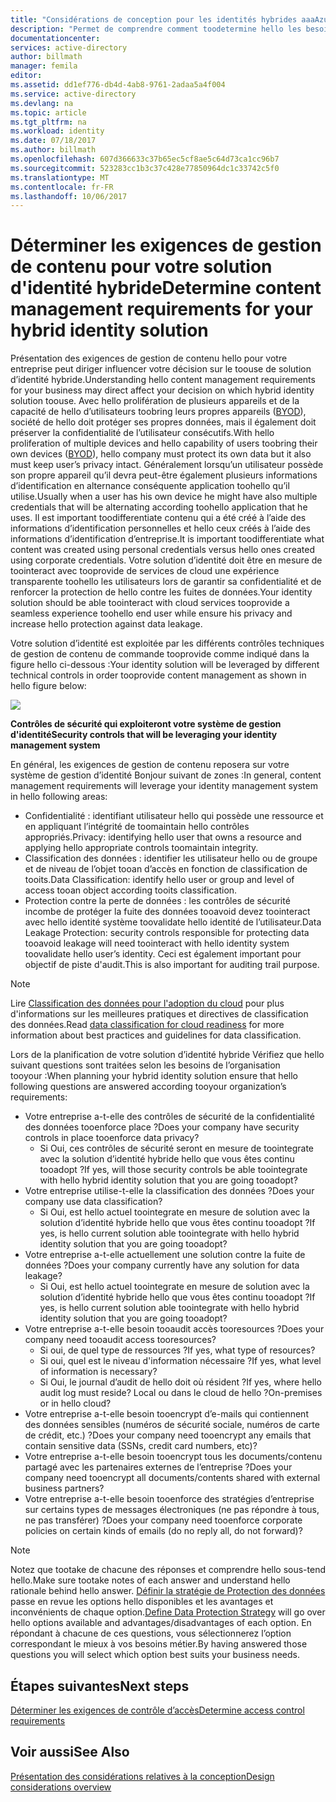 ```yaml
---
title: "Considérations de conception pour les identités hybrides aaaAzure Active Directory - déterminer les besoins de gestion de contenu | Documents Microsoft"
description: "Permet de comprendre comment toodetermine hello les besoins de gestion de contenu de votre entreprise. Généralement lorsqu’un utilisateur possède son propre appareil qu’il devra peut-être également plusieurs informations d’identification en alternance conséquente application toohello qu’il utilise. Il est important toodifferentiate contenu qui a été créé à l’aide des informations d’identification personnelles et hello ceux créés à l’aide des informations d’identification d’entreprise. Votre solution d’identité doit être en mesure de toointeract avec tooprovide de services de cloud une expérience transparente toohello les utilisateurs lors de garantir sa confidentialité et de renforcer la protection de hello contre les fuites de données."
documentationcenter: 
services: active-directory
author: billmath
manager: femila
editor: 
ms.assetid: dd1ef776-db4d-4ab8-9761-2adaa5a4f004
ms.service: active-directory
ms.devlang: na
ms.topic: article
ms.tgt_pltfrm: na
ms.workload: identity
ms.date: 07/18/2017
ms.author: billmath
ms.openlocfilehash: 607d366633c37b65ec5cf8ae5c64d73ca1cc96b7
ms.sourcegitcommit: 523283cc1b3c37c428e77850964dc1c33742c5f0
ms.translationtype: MT
ms.contentlocale: fr-FR
ms.lasthandoff: 10/06/2017
---
```

# <a name="determine-content-management-requirements-for-your-hybrid-identity-solution"></a><span data-ttu-id="a3b5b-106">Déterminer les exigences de gestion de contenu pour votre solution d'identité hybride</span><span class="sxs-lookup"><span data-stu-id="a3b5b-106">Determine content management requirements for your hybrid identity solution</span></span>
<span data-ttu-id="a3b5b-107">Présentation des exigences de gestion de contenu hello pour votre entreprise peut diriger influencer votre décision sur le toouse de solution d’identité hybride.</span><span class="sxs-lookup"><span data-stu-id="a3b5b-107">Understanding hello content management requirements for your business may direct affect your decision on which hybrid identity solution toouse.</span></span> <span data-ttu-id="a3b5b-108">Avec hello prolifération de plusieurs appareils et de la capacité de hello d’utilisateurs toobring leurs propres appareils ([BYOD](http://aka.ms/byodcg)), société de hello doit protéger ses propres données, mais il également doit préserver la confidentialité de l’utilisateur consécutifs.</span><span class="sxs-lookup"><span data-stu-id="a3b5b-108">With hello proliferation of multiple devices and hello capability of users toobring their own devices ([BYOD](http://aka.ms/byodcg)), hello company must protect its own data but it also must keep user’s privacy intact.</span></span> <span data-ttu-id="a3b5b-109">Généralement lorsqu’un utilisateur possède son propre appareil qu’il devra peut-être également plusieurs informations d’identification en alternance conséquente application toohello qu’il utilise.</span><span class="sxs-lookup"><span data-stu-id="a3b5b-109">Usually when a user has his own device he might have also multiple credentials that will be alternating according toohello application that he uses.</span></span> <span data-ttu-id="a3b5b-110">Il est important toodifferentiate contenu qui a été créé à l’aide des informations d’identification personnelles et hello ceux créés à l’aide des informations d’identification d’entreprise.</span><span class="sxs-lookup"><span data-stu-id="a3b5b-110">It is important toodifferentiate what content was created using personal credentials versus hello ones created using corporate credentials.</span></span> <span data-ttu-id="a3b5b-111">Votre solution d’identité doit être en mesure de toointeract avec tooprovide de services de cloud une expérience transparente toohello les utilisateurs lors de garantir sa confidentialité et de renforcer la protection de hello contre les fuites de données.</span><span class="sxs-lookup"><span data-stu-id="a3b5b-111">Your identity solution should be able toointeract with cloud services tooprovide a seamless experience toohello end user while ensure his privacy and increase hello protection against data leakage.</span></span> 

<span data-ttu-id="a3b5b-112">Votre solution d’identité est exploitée par les différents contrôles techniques de gestion de contenu de commande tooprovide comme indiqué dans la figure hello ci-dessous :</span><span class="sxs-lookup"><span data-stu-id="a3b5b-112">Your identity solution will be leveraged by different technical controls in order tooprovide content management as shown in hello figure below:</span></span>

![](./media/hybrid-id-design-considerations/securitycontrols.png)

<span data-ttu-id="a3b5b-113">**Contrôles de sécurité qui exploiteront votre système de gestion d'identité**</span><span class="sxs-lookup"><span data-stu-id="a3b5b-113">**Security controls that will be leveraging your identity management system**</span></span>

<span data-ttu-id="a3b5b-114">En général, les exigences de gestion de contenu reposera sur votre système de gestion d’identité Bonjour suivant de zones :</span><span class="sxs-lookup"><span data-stu-id="a3b5b-114">In general, content management requirements will leverage your identity management system in hello following areas:</span></span>

* <span data-ttu-id="a3b5b-115">Confidentialité : identifiant utilisateur hello qui possède une ressource et en appliquant l’intégrité de toomaintain hello contrôles appropriés.</span><span class="sxs-lookup"><span data-stu-id="a3b5b-115">Privacy: identifying hello user that owns a resource and applying hello appropriate controls toomaintain integrity.</span></span>
* <span data-ttu-id="a3b5b-116">Classification des données : identifier les utilisateur hello ou de groupe et de niveau de l’objet tooan d’accès en fonction de classification de tooits.</span><span class="sxs-lookup"><span data-stu-id="a3b5b-116">Data Classification: identify hello user or group and level of access tooan object according tooits classification.</span></span> 
* <span data-ttu-id="a3b5b-117">Protection contre la perte de données : les contrôles de sécurité incombe de protéger la fuite des données tooavoid devez toointeract avec hello identité système toovalidate hello identité de l’utilisateur.</span><span class="sxs-lookup"><span data-stu-id="a3b5b-117">Data Leakage Protection: security controls responsible for protecting data tooavoid leakage will need toointeract with hello identity system toovalidate hello user’s identity.</span></span> <span data-ttu-id="a3b5b-118">Ceci est également important pour objectif de piste d'audit.</span><span class="sxs-lookup"><span data-stu-id="a3b5b-118">This is also important for auditing trail purpose.</span></span>

> [!NOTE]
> <span data-ttu-id="a3b5b-119">Lire [Classification des données pour l'adoption du cloud](http://download.microsoft.com/download/0/A/3/0A3BE969-85C5-4DD2-83B6-366AA71D1FE3/Data-Classification-for-Cloud-Readiness.pdf) pour plus d'informations sur les meilleures pratiques et directives de classification des données.</span><span class="sxs-lookup"><span data-stu-id="a3b5b-119">Read [data classification for cloud readiness](http://download.microsoft.com/download/0/A/3/0A3BE969-85C5-4DD2-83B6-366AA71D1FE3/Data-Classification-for-Cloud-Readiness.pdf) for more information about best practices and guidelines for data classification.</span></span>
> 
> 

<span data-ttu-id="a3b5b-120">Lors de la planification de votre solution d’identité hybride Vérifiez que hello suivant questions sont traitées selon les besoins de l’organisation tooyour :</span><span class="sxs-lookup"><span data-stu-id="a3b5b-120">When planning your hybrid identity solution ensure that hello following questions are answered according tooyour organization’s requirements:</span></span>

* <span data-ttu-id="a3b5b-121">Votre entreprise a-t-elle des contrôles de sécurité de la confidentialité des données tooenforce place ?</span><span class="sxs-lookup"><span data-stu-id="a3b5b-121">Does your company have security controls in place tooenforce data privacy?</span></span>
  * <span data-ttu-id="a3b5b-122">Si Oui, ces contrôles de sécurité seront en mesure de toointegrate avec la solution d’identité hybride hello que vous êtes continu tooadopt ?</span><span class="sxs-lookup"><span data-stu-id="a3b5b-122">If yes, will those security controls be able toointegrate with hello hybrid identity solution that you are going tooadopt?</span></span>
* <span data-ttu-id="a3b5b-123">Votre entreprise utilise-t-elle la classification des données ?</span><span class="sxs-lookup"><span data-stu-id="a3b5b-123">Does your company use data classification?</span></span>
  * <span data-ttu-id="a3b5b-124">Si Oui, est hello actuel toointegrate en mesure de solution avec la solution d’identité hybride hello que vous êtes continu tooadopt ?</span><span class="sxs-lookup"><span data-stu-id="a3b5b-124">If yes, is hello current solution able toointegrate with hello hybrid identity solution that you are going tooadopt?</span></span>
* <span data-ttu-id="a3b5b-125">Votre entreprise a-t-elle actuellement une solution contre la fuite de données ?</span><span class="sxs-lookup"><span data-stu-id="a3b5b-125">Does your company currently have any solution for data leakage?</span></span> 
  * <span data-ttu-id="a3b5b-126">Si Oui, est hello actuel toointegrate en mesure de solution avec la solution d’identité hybride hello que vous êtes continu tooadopt ?</span><span class="sxs-lookup"><span data-stu-id="a3b5b-126">If yes, is hello current solution able toointegrate with hello hybrid identity solution that you are going tooadopt?</span></span>
* <span data-ttu-id="a3b5b-127">Votre entreprise a-t-elle besoin tooaudit accès tooresources ?</span><span class="sxs-lookup"><span data-stu-id="a3b5b-127">Does your company need tooaudit access tooresources?</span></span>
  * <span data-ttu-id="a3b5b-128">Si oui, de quel type de ressources ?</span><span class="sxs-lookup"><span data-stu-id="a3b5b-128">If yes, what type of resources?</span></span>
  * <span data-ttu-id="a3b5b-129">Si oui, quel est le niveau d'information nécessaire ?</span><span class="sxs-lookup"><span data-stu-id="a3b5b-129">If yes, what level of information is necessary?</span></span>
  * <span data-ttu-id="a3b5b-130">Si Oui, le journal d’audit de hello doit où résident ?</span><span class="sxs-lookup"><span data-stu-id="a3b5b-130">If yes, where hello audit log must reside?</span></span> <span data-ttu-id="a3b5b-131">Local ou dans le cloud de hello ?</span><span class="sxs-lookup"><span data-stu-id="a3b5b-131">On-premises or in hello cloud?</span></span>
* <span data-ttu-id="a3b5b-132">Votre entreprise a-t-elle besoin tooencrypt d’e-mails qui contiennent des données sensibles (numéros de sécurité sociale, numéros de carte de crédit, etc.) ?</span><span class="sxs-lookup"><span data-stu-id="a3b5b-132">Does your company need tooencrypt any emails that contain sensitive data (SSNs, credit card numbers, etc)?</span></span>
* <span data-ttu-id="a3b5b-133">Votre entreprise a-t-elle besoin tooencrypt tous les documents/contenu partagé avec les partenaires externes de l’entreprise ?</span><span class="sxs-lookup"><span data-stu-id="a3b5b-133">Does your company need tooencrypt all documents/contents shared with external business partners?</span></span>
* <span data-ttu-id="a3b5b-134">Votre entreprise a-t-elle besoin tooenforce des stratégies d’entreprise sur certains types de messages électroniques (ne pas répondre à tous, ne pas transférer) ?</span><span class="sxs-lookup"><span data-stu-id="a3b5b-134">Does your company need tooenforce corporate policies on certain kinds of emails (do no reply all, do not forward)?</span></span>

> [!NOTE]
> <span data-ttu-id="a3b5b-135">Notez que tootake de chacune des réponses et comprendre hello sous-tend hello.</span><span class="sxs-lookup"><span data-stu-id="a3b5b-135">Make sure tootake notes of each answer and understand hello rationale behind hello answer.</span></span> <span data-ttu-id="a3b5b-136">[Définir la stratégie de Protection des données](active-directory-hybrid-identity-design-considerations-data-protection-strategy.md) passe en revue les options hello disponibles et les avantages et inconvénients de chaque option.</span><span class="sxs-lookup"><span data-stu-id="a3b5b-136">[Define Data Protection Strategy](active-directory-hybrid-identity-design-considerations-data-protection-strategy.md) will go over hello options available and advantages/disadvantages of each option.</span></span>  <span data-ttu-id="a3b5b-137">En répondant à chacune de ces questions, vous sélectionnerez l’option correspondant le mieux à vos besoins métier.</span><span class="sxs-lookup"><span data-stu-id="a3b5b-137">By having answered those questions you will select which option best suits your business needs.</span></span>
> 
> 

## <a name="next-steps"></a><span data-ttu-id="a3b5b-138">Étapes suivantes</span><span class="sxs-lookup"><span data-stu-id="a3b5b-138">Next steps</span></span>
[<span data-ttu-id="a3b5b-139">Déterminer les exigences de contrôle d’accès</span><span class="sxs-lookup"><span data-stu-id="a3b5b-139">Determine access control requirements</span></span>](active-directory-hybrid-identity-design-considerations-accesscontrol-requirements.md)

## <a name="see-also"></a><span data-ttu-id="a3b5b-140">Voir aussi</span><span class="sxs-lookup"><span data-stu-id="a3b5b-140">See Also</span></span>
[<span data-ttu-id="a3b5b-141">Présentation des considérations relatives à la conception</span><span class="sxs-lookup"><span data-stu-id="a3b5b-141">Design considerations overview</span></span>](active-directory-hybrid-identity-design-considerations-overview.md)

